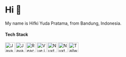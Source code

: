 # Hi :wave:

My name is Hifki Yuda Pratama, from Bandung, Indonesia.

#### Tech Stack
<a href="https://www.javascript.com/"><img align="left" alt="JavaScript" title="JavaScript" width="32px" src="https://upload.wikimedia.org/wikipedia/commons/6/6a/JavaScript-logo.png" /></a>
<a href="https://www.typescriptlang.org/"><img align="left" alt="JavaScript" title="JavaScript" width="32px" src="https://upload.wikimedia.org/wikipedia/commons/4/4c/Typescript_logo_2020.svg" /></a>
<a href="https://reactjs.org/"><img align="left" alt="React.js" title="React" width="32px" src="https://upload.wikimedia.org/wikipedia/commons/a/a7/React-icon.svg" /></a>
<a href="https://vuejs.org/"><img align="left" alt="Vue.js" title="Vue.js" width="32px" src="https://upload.wikimedia.org/wikipedia/commons/thumb/9/95/Vue.js_Logo_2.svg/180px-Vue.js_Logo_2.svg.png" /></a>
<a href="https://nuxt.com/"><img align="left" alt="Nuxt.js" title="Nuxt" width="32px" src="https://upload.wikimedia.org/wikipedia/commons/thumb/a/ae/Nuxt_logo.svg/768px-Nuxt_logo.svg.png?20201218211241" /></a>
<a href="https://nextjs.org"><img align="left" alt="Nuxt.js" title="Next.js" width="32px" src="https://upload.wikimedia.org/wikipedia/commons/8/8e/Nextjs-logo.svg" /></a>
<a href="https://tailwindcss.com/"><img align="left" alt="TailwindCSS" title="Tailwind CSS" width="32px" src="https://upload.wikimedia.org/wikipedia/commons/thumb/d/d5/Tailwind_CSS_Logo.svg/768px-Tailwind_CSS_Logo.svg.png?20230715030042" /></a>
